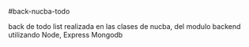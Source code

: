 #back-nucba-todo

back de todo list realizada en las clases de nucba, del modulo backend
utilizando Node, Express Mongodb
